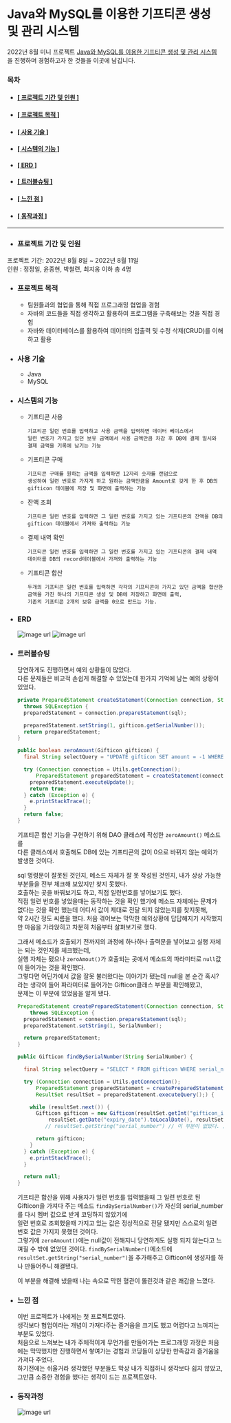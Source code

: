 # Java와 MySQL를 이용한 기프티콘 생성 및 관리 시스템 

2022년 8월 미니 프로젝트 [ Java와 MySQL를 이용한 기프티콘 생성 및 관리 시스템 ](https://github.com/12OneTwo12/mini-project)을 진행하며 경험하고자 한 것들을 이곳에 남깁니다.
  
### 목차  
  * #### [[ 프로젝트 기간 및 인원 ]](#프로젝트-기간-및-인원)  
  * #### [[ 프로젝트 목적 ]](#프로젝트-목적)  
  * #### [[ 사용 기술 ]](#사용-기술)  
  * #### [[ 시스템의 기능 ]](#시스템의-기능)  
  * #### [[ ERD ]](#erd)  
  * #### [[ 트러블슈팅 ]](#트러블슈팅)  
  * #### [[ 느낀 점 ]](#느낀-점)  
  * #### [[ 동작과정 ]](#동작과정)  
    
--------------------------------------------------------------------------------------------------------------
  
* ### 프로젝트 기간 및 인원  
  
프로젝트 기간: 2022년 8월 8일 ~ 2022년 8월 11일  
인원 : 정정일, 윤종현, 박철련, 최지웅 이하 총 4명
    
* ### 프로젝트 목적  
  
  * 팀원들과의 협업을 통해 직접 프로그래밍 협업을 경험  
  * 자바의 코드들을 직접 생각하고 활용하여 프로그램을 구축해보는 것을 직접 경험
  * 자바와 데이터베이스를 활용하여 데이터의 입출력 및 수정 삭제(CRUD)를 이해하고 활용
    
* ### 사용 기술
    
  * Java  
  * MySQL  
    
* ### 시스템의 기능  
  
  * 기프티콘 사용  
    
        기프티콘 일련 번호를 입력하고 사용 금액을 입력하면 데이터 베이스에서   
        일련 번호가 가지고 있던 보유 금액에서 사용 금액만큼 차감 후 DB에 결제 일시와 결제 금액을 기록에 남기는 기능  
        
  * 기프티콘 구매  
    
        기프티콘 구매를 원하는 금액을 입력하면 12자리 숫자를 랜덤으로   
        생성하여 일련 번호로 가지게 하고 원하는 금액만큼을 Amount로 갖게 한 후 DB의 gifticon 테이블에 저장 및 화면에 출력하는 기능
  
  * 잔액 조회  
    
        기프티콘 일련 번호를 입력하면 그 일련 번호를 가지고 있는 기프티콘의 잔액을 DB의 gifticon 테이블에서 가져와 출력하는 기능  
          
  * 결제 내역 확인  
    
        기프티콘 일련 번호를 입력하면 그 일련 번호를 가지고 있는 기프티콘의 결제 내역 데이터를 DB의 record테이블에서 가져와 출력하는 기능
          
  * 기프티콘 합산  
    
        두개의 기프티콘 일련 번호를 입력하면 각각의 기프티콘이 가지고 있던 금액을 합산한 금액을 가진 하나의 기프티콘 생성 및 DB에 저장하고 화면에 출력,  
        기존의 기프티콘 2개의 보유 금액을 0으로 만드는 기능.  
      
* ### ERD  
  
  ![image url](https://github.com/12OneTwo12/mini-project/blob/main/plan/gifticon2.png?raw=true) 
  ![image url](https://github.com/12OneTwo12/mini-project/blob/main/plan/gifticon3.png?raw=true)  
        
* ### 트러블슈팅  
  
    당연하게도 진행하면서 예외 상황들이 많았다.  
    다른 문제들은 비교적 손쉽게 해결할 수 있었는데 한가지 기억에 남는 예외 상황이 있었다.  
    ```java
    private PreparedStatement createStatement(Connection connection, String sql, Gifticon gifticon)
      throws SQLException {
      preparedStatement = connection.prepareStatement(sql);

      preparedStatement.setString(1, gifticon.getSerialNumber());
      return preparedStatement;
    }

    public boolean zeroAmount(Gifticon gifticon) {
      final String selectQuery = "UPDATE gifticon SET amount = -1 WHERE serial_number = ?;";

      try (Connection connection = Utils.getConnection();
          PreparedStatement preparedStatement = createStatement(connection, selectQuery, gifticon);) {
        preparedStatement.executeUpdate();
        return true;
      } catch (Exception e) {
        e.printStackTrace();
      }
      return false;
    }
    ```
    기프티콘 합산 기능을 구현하기 위해 DAO 클래스에 작성한 ```zeroAmount()``` 메소드를   
    다른 클래스에서 호출해도 DB에 있는 기프티콘의 값이 0으로 바뀌지 않는 예외가 발생한 것이다.  
      
    sql 명령문이 잘못된 것인지, 메소드 자체가 잘 못 작성된 것인지, 내가 상상 가능한 부분들을 전부 체크해 보았지만 찾지 못했다.  
    호출하는 곳을 바꿔보기도 하고, 직접 일련번호를 넣어보기도 했다.  
    직접 일련 번호를 넣었을때는 동작하는 것을 확인 했기에 메소드 자체에는 문제가 없다는 것을 확인 했는데 어디서 값이 제대로 전달 되지 않았는지를 찾지못해,  
    약 2시간 정도 씨름을 했다. 처음 겪어보는 막막한 예외상황에 답답해지기 시작했지만 마음을 가라앉히고 차분히 처음부터 살펴보기로 했다.  
      
    그래서 메소드가 호출되기 전까지의 과정에 하나하나 출력문을 넣어보고 실행 자체는 되는 것인지를 체크했는데,  
    실행 자체는 됐으나 ```zeroAmout()```가 호출되는 곳에서 메소드의 파라미터로 ```null```값이 들어가는 것을 확인했다.  
    그렇다면 어딘가에서 값을 잘못 불러왔다는 이야기가 됐는데 null을 본 순간 혹시? 라는 생각이 들어 파라미터로 들어가는 Gifticon클래스 부분을 확인해봤고,  
    문제는 이 부분에 있었음을 알게 됐다.  
    
    ```java  
    PreparedStatement createPreparedStatement(Connection connection, String sql, String SerialNumber)
        throws SQLException {
      preparedStatement = connection.prepareStatement(sql);
      preparedStatement.setString(1, SerialNumber);

      return preparedStatement;
    }

    public Gifticon findBySerialNumber(String SerialNumber) {

      final String selectQuery = "SELECT * FROM gifticon WHERE serial_number = ?;";

      try (Connection connection = Utils.getConnection();
          PreparedStatement preparedStatement = createPreparedStatement(connection, selectQuery, SerialNumber);
          ResultSet resultSet = preparedStatement.executeQuery();) {

        while (resultSet.next()) {
          Gifticon gifticon = new Gifticon(resultSet.getInt("gifticon_id"),
              resultSet.getDate("expiry_date").toLocalDate(), resultSet.getInt("amount"),
             // resultSet.getString("serial_number") // 이 부분이 없었다. );

          return gifticon;
        }
      } catch (Exception e) {
        e.printStackTrace();
      }

      return null;
    }  
    ```  
       
    기프티콘 합산을 위해 사용자가 일련 번호를 입력했을때 그 일련 번호로 된   
    Gifticon을 가져다 주는 메소드 ```findBySerialNumber()```가 자신의 serial_number를 다시 멤버 값으로 받게 코딩하지 않았기에  
    일련 번호로 조회했을때 가지고 있는 값은 정상적으로 전달 됐지만 스스로의 일련 번호 값은 가지지 못했던 것이다.  
    그렇기에 ```zeroAmount()```에는 null값이 전해지니 당연하게도 실행 되지 않는다고 느껴질 수 밖에 없었던 것이다.
    ```findBySerialNumber()```메소드에 ```resultSet.getString("serial_number")```을 추가해주고 Gifticon에 생성자를 하나 만들어주니 해결됐다.  
    
    이 부분을 해결해 냈을때 나는 속으로 막힌 혈관이 뚫린것과 같은 쾌감을 느꼈다.  
    
* ### 느낀 점  
    
   이번 프로젝트가 나에게는 첫 프로젝트였다.  
   생각보다 협업이라는 개념이 가져다주는 즐거움을 크기도 했고 어렵다고 느껴지는 부분도 있었다.  
   처음으로 느껴보는 내가 주체적이게 무언가를 만들어가는 프로그래밍 과정은 처음에는 막막했지만 진행하면서 쌓여가는 경험과 코딩들이 상당한 만족감과 즐거움을 가져다 주었다.  
   하기전에는 쉬울거라 생각했던 부분들도 막상 내가 직접하니 생각보다 쉽지 않았고, 그만큼 소중한 경험을 했다는 생각이 드는 프로젝트였다.  
     
* ### 동작과정  
  
  ![image url](https://github.com/12OneTwo12/mini-project/blob/main/plan/ezgif.com-gif-maker.gif?raw=true)  
